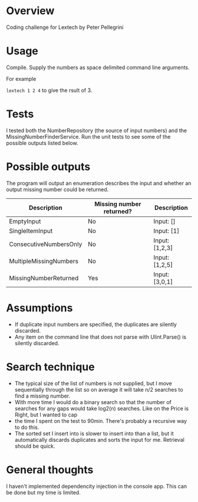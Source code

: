 # Overview
Coding challenge for Lextech by Peter Pellegrini

# Usage
Compile.
Supply the numbers as space delimited command line arguments.

For example

`lextech 1 2 4` to give the rsult of 3.

# Tests
I tested both the NumberRepository (the source of input numbers) and the MissingNumberFinderService.
Run the unit tests to see some of the possible outputs listed below.

# Possible outputs
The program will output an enumeration describes the input and whether an output missing number
could be returned.

| Description            | Missing number returned? | Description    |
|------------------------|--------------------------|----------------|
| EmptyInput             | No                       | Input: []      |
| SingleItemInput        | No                       | Input: [1]     | 
| ConsecutiveNumbersOnly | No                       | Input: [1,2,3] |
| MultipleMissingNumbers | No                       | Input: [1,2,5] |
| MissingNumberReturned  | Yes                      | Input: [3,0,1] |


# Assumptions
* If duplicate input numbers are specified, the duplicates are silently discarded.
* Any item on the command line that does not parse with UIint.Parse() is silently discarded.

# Search technique
* The typical size of the list of numbers is not supplied, but I move sequentially through the list so on average it will take n/2 searches to find a missing number.
* With more time I would do a binary search so that the number of searches for any gaps would take log2(n) searches. Like on the Price is Right, but I wanted to cap
* the time I spent on the test to 90min. There's probably a recursive way to do this.
* The sorted set I insert into is slower to insert into than a list, but it automatically discards duplicates and sorts the input for me. Retrieval should be quick.

# General thoughts
I haven't implemented dependencity injection in the console app. This can be done but my time is limited.